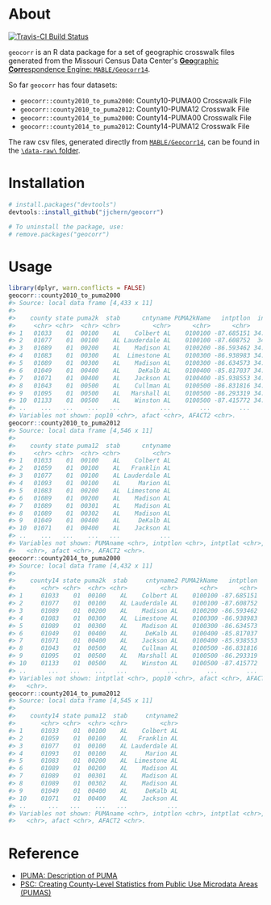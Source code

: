 
<!-- README.md is generated from README.Rmd. Please edit that file -->
About
=====

[![Travis-CI Build Status](https://travis-ci.org/jjchern/geocorr.svg?branch=master)](https://travis-ci.org/jjchern/geocorr)

`geocorr` is an R data package for a set of geographic crosswalk files generated from the Missouri Census Data Center's [**Geo**graphic **Corr**espondence Engine: `MABLE/Geocorr14`](http://mcdc.missouri.edu/websas/geocorr14.html).

So far `geocorr` has four datasets:

-   `geocorr::county2010_to_puma2000`: County10-PUMA00 Crosswalk File
-   `geocorr::county2010_to_puma2012`: County10-PUMA12 Crosswalk File
-   `geocorr::county2014_to_puma2000`: County14-PUMA00 Crosswalk File
-   `geocorr::county2014_to_puma2012`: County14-PUMA12 Crosswalk File

The raw csv files, generated directly from [`MABLE/Geocorr14`](http://mcdc.missouri.edu/websas/geocorr14.html), can be found in the [`\data-raw\` folder](https://github.com/jjchern/geocorr/tree/master/data-raw).

Installation
============

``` r
# install.packages("devtools")
devtools::install_github("jjchern/geocorr")

# To uninstall the package, use:
# remove.packages("geocorr")
```

Usage
=====

``` r
library(dplyr, warn.conflicts = FALSE)
geocorr::county2010_to_puma2000
#> Source: local data frame [4,433 x 11]
#> 
#>    county state puma2k  stab      cntyname PUMA2kName   intptlon  intptlat
#>     <chr> <chr>  <chr> <chr>         <chr>      <chr>      <chr>     <chr>
#> 1   01033    01  00100    AL    Colbert AL    0100100 -87.685151 34.723385
#> 2   01077    01  00100    AL Lauderdale AL    0100100 -87.608752  34.86618
#> 3   01089    01  00200    AL    Madison AL    0100200 -86.593462 34.709032
#> 4   01083    01  00300    AL  Limestone AL    0100300 -86.938983 34.815613
#> 5   01089    01  00300    AL    Madison AL    0100300 -86.634573 34.786639
#> 6   01049    01  00400    AL     DeKalb AL    0100400 -85.817037 34.455111
#> 7   01071    01  00400    AL    Jackson AL    0100400 -85.938553 34.731985
#> 8   01043    01  00500    AL    Cullman AL    0100500 -86.831816 34.162363
#> 9   01095    01  00500    AL   Marshall AL    0100500 -86.293319 34.311975
#> 10  01133    01  00500    AL    Winston AL    0100500 -87.415772 34.163825
#> ..    ...   ...    ...   ...           ...        ...        ...       ...
#> Variables not shown: pop10 <chr>, afact <chr>, AFACT2 <chr>.
geocorr::county2010_to_puma2012
#> Source: local data frame [4,546 x 11]
#> 
#>    county state puma12  stab      cntyname
#>     <chr> <chr>  <chr> <chr>         <chr>
#> 1   01033    01  00100    AL    Colbert AL
#> 2   01059    01  00100    AL   Franklin AL
#> 3   01077    01  00100    AL Lauderdale AL
#> 4   01093    01  00100    AL     Marion AL
#> 5   01083    01  00200    AL  Limestone AL
#> 6   01089    01  00200    AL    Madison AL
#> 7   01089    01  00301    AL    Madison AL
#> 8   01089    01  00302    AL    Madison AL
#> 9   01049    01  00400    AL     DeKalb AL
#> 10  01071    01  00400    AL    Jackson AL
#> ..    ...   ...    ...   ...           ...
#> Variables not shown: PUMAname <chr>, intptlon <chr>, intptlat <chr>, pop10
#>   <chr>, afact <chr>, AFACT2 <chr>.
geocorr::county2014_to_puma2000
#> Source: local data frame [4,432 x 11]
#> 
#>    county14 state puma2k  stab     cntyname2 PUMA2kName   intptlon
#>       <chr> <chr>  <chr> <chr>         <chr>      <chr>      <chr>
#> 1     01033    01  00100    AL    Colbert AL    0100100 -87.685151
#> 2     01077    01  00100    AL Lauderdale AL    0100100 -87.608752
#> 3     01089    01  00200    AL    Madison AL    0100200 -86.593462
#> 4     01083    01  00300    AL  Limestone AL    0100300 -86.938983
#> 5     01089    01  00300    AL    Madison AL    0100300 -86.634573
#> 6     01049    01  00400    AL     DeKalb AL    0100400 -85.817037
#> 7     01071    01  00400    AL    Jackson AL    0100400 -85.938553
#> 8     01043    01  00500    AL    Cullman AL    0100500 -86.831816
#> 9     01095    01  00500    AL   Marshall AL    0100500 -86.293319
#> 10    01133    01  00500    AL    Winston AL    0100500 -87.415772
#> ..      ...   ...    ...   ...           ...        ...        ...
#> Variables not shown: intptlat <chr>, pop10 <chr>, afact <chr>, AFACT2
#>   <chr>.
geocorr::county2014_to_puma2012
#> Source: local data frame [4,545 x 11]
#> 
#>    county14 state puma12  stab     cntyname2
#>       <chr> <chr>  <chr> <chr>         <chr>
#> 1     01033    01  00100    AL    Colbert AL
#> 2     01059    01  00100    AL   Franklin AL
#> 3     01077    01  00100    AL Lauderdale AL
#> 4     01093    01  00100    AL     Marion AL
#> 5     01083    01  00200    AL  Limestone AL
#> 6     01089    01  00200    AL    Madison AL
#> 7     01089    01  00301    AL    Madison AL
#> 8     01089    01  00302    AL    Madison AL
#> 9     01049    01  00400    AL     DeKalb AL
#> 10    01071    01  00400    AL    Jackson AL
#> ..      ...   ...    ...   ...           ...
#> Variables not shown: PUMAname <chr>, intptlon <chr>, intptlat <chr>, pop10
#>   <chr>, afact <chr>, AFACT2 <chr>.
```

Reference
=========

-   [IPUMA: Description of PUMA](https://usa.ipums.org/usa-action/variables/PUMA)
-   [PSC: Creating County-Level Statistics from Public Use Microdata Areas (PUMAS)](http://www.psc.isr.umich.edu/dis/census/Features/puma2cnty/)
